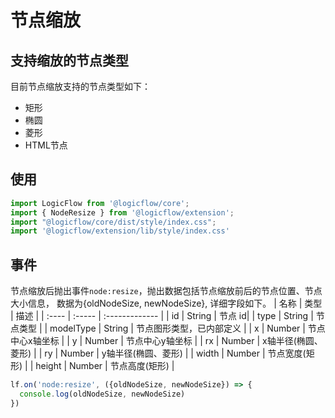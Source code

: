 # 节点缩放

## 支持缩放的节点类型
目前节点缩放支持的节点类型如下：
- 矩形
- 椭圆
- 菱形
- HTML节点
## 使用
```js
import LogicFlow from '@logicflow/core';
import { NodeResize } from '@logicflow/extension';
import "@logicflow/core/dist/style/index.css";
import '@logicflow/extension/lib/style/index.css'
```

## 事件
节点缩放后抛出事件`node:resize`，抛出数据包括节点缩放前后的节点位置、节点大小信息， 数据为{oldNodeSize, newNodeSize}, 详细字段如下。
| 名称  | 类型   | 描述           |
| :---- | :----- | :------------- |
| id    | String | 节点 id|
| type | String | 节点类型 |
| modelType | String | 节点图形类型，已内部定义 |
| x | Number | 节点中心x轴坐标 |
| y | Number | 节点中心y轴坐标 |
| rx | Number | x轴半径(椭圆、菱形) |
| ry | Number | y轴半径(椭圆、菱形) |
| width | Number | 节点宽度(矩形) |
| height | Number | 节点高度(矩形) |

```js
lf.on('node:resize', ({oldNodeSize, newNodeSize}) => {
  console.log(oldNodeSize, newNodeSize)
})
```
